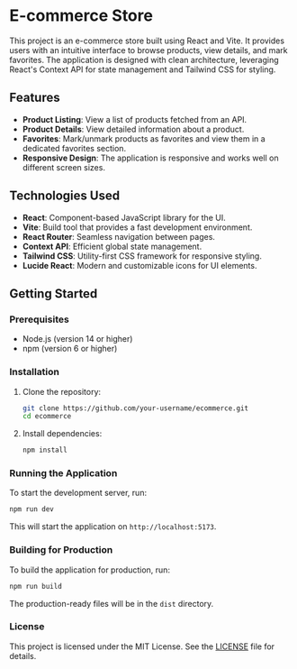 # E-commerce Store

This project is an e-commerce store built using React and Vite. It provides users with an intuitive interface to browse products, view details, and mark favorites. The application is designed with clean architecture, leveraging React's Context API for state management and Tailwind CSS for styling.

## Features

- **Product Listing**: View a list of products fetched from an API.
- **Product Details**: View detailed information about a product.
- **Favorites**: Mark/unmark products as favorites and view them in a dedicated favorites section.
- **Responsive Design**: The application is responsive and works well on different screen sizes.

## Technologies Used

- **React**: Component-based JavaScript library for the UI.
- **Vite**: Build tool that provides a fast development environment.
- **React Router**: Seamless navigation between pages.
- **Context API**: Efficient global state management.
- **Tailwind CSS**: Utility-first CSS framework for responsive styling.
- **Lucide React**: Modern and customizable icons for UI elements.

## Getting Started

### Prerequisites

- Node.js (version 14 or higher)
- npm (version 6 or higher)

### Installation

1. Clone the repository:
   ```sh
   git clone https://github.com/your-username/ecommerce.git
   cd ecommerce
   ```
2. Install dependencies:
   ```sh
   npm install
   ```

### Running the Application

To start the development server, run:

```sh
npm run dev
```

This will start the application on `http://localhost:5173`.

### Building for Production

To build the application for production, run:

```sh
npm run build
```

The production-ready files will be in the `dist` directory.

### License

This project is licensed under the MIT License. See the [LICENSE](LICENSE) file for details.
